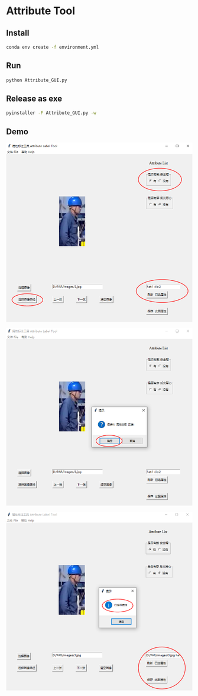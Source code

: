 # Attribute Tool



## Install
```bash
conda env create -f environment.yml
```

## Run
```bash
python Attribute_GUI.py
```

## Release as exe
```bash
pyinstaller -F Attribute_GUI.py -w
```

## Demo

<p align='center'>
<img src='demo1.png'>
</p>


<p align='center'>
<img src='demo2.png'>
</p>

<p align='center'>
<img src='demo3.png'>
</p>
